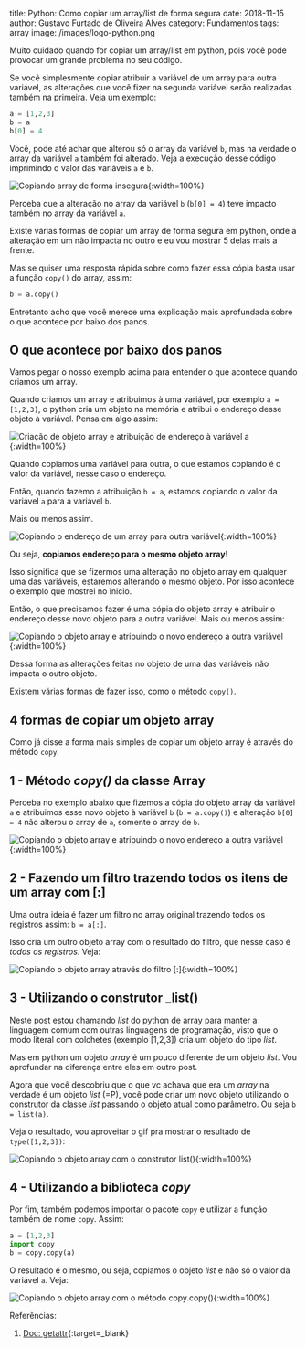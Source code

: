 title: Python: Como copiar um array/list de forma segura
date: 2018-11-15
author: Gustavo Furtado de Oliveira Alves
category: Fundamentos
tags: array
image: /images/logo-python.png

Muito cuidado quando for copiar um array/list em python, pois você pode provocar um grande problema no seu código.

Se você simplesmente copiar atribuir a variável de um array para outra variável,
as alterações que você fizer na segunda variável serão realizadas também na primeira.
Veja um exemplo:

```python
a = [1,2,3]
b = a
b[0] = 4
```

Você, pode até achar que alterou só o array da variável `b`,
mas na verdade o array da variável `a` também foi alterado.
Veja a execução desse código imprimindo o valor das variáveis `a` e `b`.

![Copiando array de forma insegura](/images/copiar-array-seguramente/copiando-mesmo-array.gif){:width=100%}

Perceba que a alteração no array da variável `b` (`b[0] = 4`)
teve impacto também no array da variável `a`.

Existe várias formas de copiar um array de forma segura em python, onde a alteração em um não impacta no outro
e eu vou mostrar 5 delas mais a frente.

Mas se quiser uma resposta rápida sobre como fazer essa cópia basta usar a função `copy()` do array, assim:

```python
b = a.copy()
```

Entretanto acho que você merece uma explicação mais aprofundada sobre o que acontece por baixo dos panos.

## O que acontece por baixo dos panos

Vamos pegar o nosso exemplo acima para entender o que acontece quando criamos um array.

Quando criamos um array e atribuimos à uma variável, por exemplo `a = [1,2,3]`,
o python cria um objeto na memória e atribui o endereço desse objeto à variável.
Pensa em algo assim:

![Criação de objeto array e atribuição de endereço à variável a](/images/copiar-array-seguramente/objeto-array-endereco-variavel.png){:width=100%}

Quando copiamos uma variável para outra, o que estamos copiando é o valor da variável, nesse caso o endereço.

Então, quando fazemo a atribuição `b = a`, estamos copiando o valor da variável `a` para a variável `b`.

Mais ou menos assim.

![Copiando o endereço de um array para outra variável](/images/copiar-array-seguramente/copia-endereco-para-outra-variavel.png){:width=100%}

Ou seja, **copiamos endereço para o mesmo objeto array**!

Isso significa que se fizermos uma alteração no objeto array em qualquer uma das variáveis,
estaremos alterando o mesmo objeto. Por isso acontece o exemplo que mostrei no inicio.

Então, o que precisamos fazer é uma cópia do objeto array e atribuir o endereço desse novo objeto para a outra variável.
Mais ou menos assim:

![Copiando o objeto array e atribuindo o novo endereço a outra variável](/images/copiar-array-seguramente/copiando-objeto-array.png){:width=100%}

Dessa forma as alterações feitas no objeto de uma das variáveis não impacta o outro objeto.

Existem várias formas de fazer isso, como o método `copy()`.

## 4 formas de copiar um objeto array

Como já disse a forma mais simples de copiar um objeto array é através do método `copy`.

## 1 - Método _copy()_ da classe Array

Perceba no exemplo abaixo que fizemos a cópia do objeto array da variável `a` e atribuimos esse novo objeto à variável `b` (`b = a.copy()`) e alteração `b[0] = 4` não alterou o array de `a`, somente o array de `b`.

![Copiando o objeto array e atribuindo o novo endereço a outra variável](/images/copiar-array-seguramente/copiando-array-metodo-copy.gif){:width=100%}

## 2 - Fazendo um filtro trazendo todos os itens de um array com [:]

Uma outra ideia é fazer um filtro no array original trazendo todos os registros assim: `b = a[:]`.

Isso cria um outro objeto array com o resultado do filtro, que nesse caso é _todos os registros_.
Veja:

![Copiando o objeto array através do filtro [:]](/images/copiar-array-seguramente/copiando-array-atraves-de-filtro.gif){:width=100%}

## 3 - Utilizando o construtor _list(<list>)

Neste post estou chamando _list_ do python de array para manter a linguagem comum com outras linguagens de programação,
visto que o modo literal com colchetes (exemplo [1,2,3]) cria um objeto do tipo _list_.

Mas em python um objeto _array_ é um pouco diferente de um objeto _list_.
Vou aprofundar na diferença entre eles em outro post.

Agora que você descobriu que o que vc achava que era um _array_ na verdade é um objeto _list_ (=P),
você pode criar um novo objeto utilizando o construtor da classe _list_ passando o objeto atual como parâmetro.
Ou seja `b = list(a)`.

Veja o resultado, vou aproveitar o gif pra mostrar o resultado de `type([1,2,3])`:

![Copiando o objeto array com o construtor list(<list>)](/images/copiar-array-seguramente/copiando-array-com-construtor-list.gif){:width=100%}

## 4 - Utilizando a biblioteca _copy_

Por fim, também podemos importar o pacote `copy` e utilizar a função também de nome `copy`. Assim:

```python
a = [1,2,3]
import copy
b = copy.copy(a)
```

O resultado é o mesmo, ou seja, copiamos o objeto _list_ e não só o valor da variável `a`. Veja:

![Copiando o objeto array com o método copy.copy()](/images/copiar-array-seguramente/copiando-array-com-metodo-copy.gif){:width=100%}




Referências:

1. [Doc: getattr](https://docs.python.org/3/library/functions.html#getattr){:target=\_blank}
